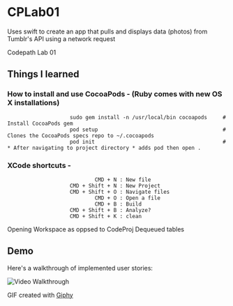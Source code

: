 # CPLab01
Uses swift to create an app that pulls and displays data (photos) from Tumblr's API using a network request 

Codepath Lab 01

## Things I learned
### How to install and use CocoaPods - (Ruby comes with new OS X installations)
                        sudo gem install -n /usr/local/bin cocoapods     # Install CocoaPods gem
                        pod setup                                        # Clones the CocoaPods specs repo to ~/.cocoapods
                        pod init                                         # * After navigating to project directory * adds pod then open .

### XCode shortcuts - 
                                CMD + N : New file
                        CMD + Shift + N : New Project
                        CMD + Shift + O : Navigate files
                                CMD + O : Open a file
                                CMD + B : Build
                        CMD + Shift + B : Analyze?
                        CMD + Shift + K : clean
                  
Opening Workspace as oppsed to CodeProj
Dequeued tables

## Demo

Here's a walkthrough of implemented user stories:

<img src='https://giphy.com/gifs/YnxJ2LizIsC0B6hTZv/html5' title='Demo' width='' alt='Video Walkthrough' />

GIF created with [Giphy](http://www.giphy.com)


                  

